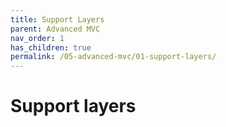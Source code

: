```yaml
---
title: Support Layers
parent: Advanced MVC
nav_order: 1
has_children: true
permalink: /05-advanced-mvc/01-support-layers/
---
```

# Support layers
